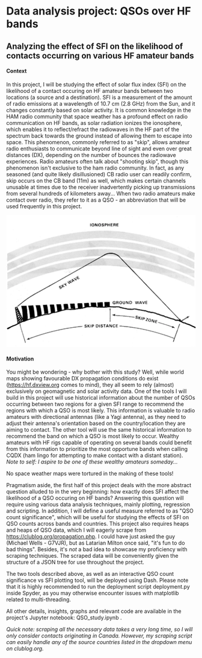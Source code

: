 # Data analysis project: QSOs over HF bands
## Analyzing the effect of SFI on the likelihood of contacts occurring on various HF amateur bands

#### Context
In this project, I will be studying the effect of solar flux index (SFI) on the likelihood of a contact occuring on HF amateur bands between two locations (a source and a destination). SFI is a measurement of the amount of radio emissions at a wavelength of 10.7 cm (2.8 GHz) from the Sun, and it changes constantly based on solar activity. It is common knowledge in the HAM radio community that space weather has a profound effect on radio communication on HF bands, as solar radiation ionizes the ionosphere, which enables it to reflect/refract the radiowaves in the HF part of the spectrum back towards the ground instead of allowing them to escape into space. This phenomenon, commonly referred to as "skip", allows amateur radio enthusiasts to communicate beyond line of sight and even over great distances (DX), depending on the number of bounces the radiowave experiences. Radio amateurs often talk about "shooting skip", though this phenomenon isn't exclusive to the ham radio community. In fact, as any seasoned (and quite likely disillusioned) CB radio user can readily confirm, skip occurs on the CB band (11m) as well, which makes certain channels unusable at times due to the receiver inadvertently picking up transmissions from several hundreds of kilometers away... When two radio amateurs make contact over radio, they refer to it as a QSO - an abbreviation that will be used frequently in this project. 

<img src="skip_diagram.png" alt="Skip diagram">

#### Motivation

You might be wondering - why bother with this study? Well, while world maps showing favourable DX propagation conditions do exist (https://hf.dxview.org comes to mind), they all seem to rely (almost) exclusively on geomagnetic and solar activity data. One of the tools I will build in this project will use historical information about the number of QSOs occurring between two regions for a given SFI range to recommend the regions with which a QSO is most likely. This information is valuable to radio amateurs with directional antennas (like a Yagi antenna), as they need to adjust their antenna's orientation based on the country/location they are aiming to contact. The other tool will use the same historical information to recommend the band on which a QSO is most likely to occur. Wealthy amateurs with HF rigs capable of operating on several bands could benefit from this information to prioritize the most opportune bands when calling CQDX (ham lingo for attempting to make contact with a distant station). *Note to self: I aspire to be one of these wealthy amateurs someday...* 

No space weather maps were tortured in the making of these tools!

Pragmatism aside, the first half of this project deals with the more abstract question alluded to in the very beginning: how exactly does SFI affect the likelihood of a QSO occuring on HF bands? Answering this question will require using various data analysis techniques, mainly plotting, regression and scripting. In addition, I will define a useful measure referred to as "QSO count significance", which will be useful for studying the effects of SFI on QSO counts across bands and countries. This project also requires heaps and heaps of QSO data, which I will eagerly scrape from https://clublog.org/propagation.php. I could have just asked the guy (Michael Wells - G7VJR), but as Latarian Milton once said, "it's fun to do bad things". Besides, it's *not* a bad idea to showcase my proficiency with scraping techniques. The scraped data will be conveniently given the structure of a JSON tree for use throughout the project.  

The two tools described above, as well as an interactive QSO count significance vs SFI plotting tool, will be deployed using Dash. Please note that it is highly recommended to run the deployment script deployment.py inside Spyder, as you may otherwise encounter issues with matplotlib related to multi-threading.

All other details, insights, graphs and relevant code are available in the project's Jupyter notebook: QSO_study.ipynb .

*Quick note: scraping all the necessary data takes a very long time, so I will only consider contacts originating in Canada. However, my scraping script can easily handle any of the source countries listed in the dropdown menu on clublog.org.*



